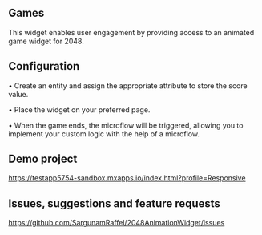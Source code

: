 ## Games
This widget enables user engagement by providing access to an animated game widget for 2048.

## Configuration
 •	Create an entity and assign the appropriate attribute to store the score value.

 •	Place the widget on your preferred page.
 
 •	When the game ends, the microflow will be triggered, allowing you to implement your custom logic with the help of a microflow.


## Demo project
https://testapp5754-sandbox.mxapps.io/index.html?profile=Responsive

## Issues, suggestions and feature requests
https://github.com/SargunamRaffel/2048AnimationWidget/issues


